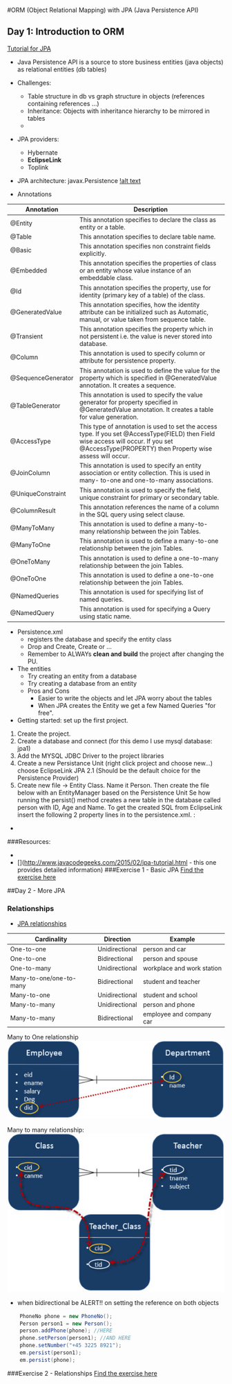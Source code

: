 #ORM (Object Relational Mapping) with JPA (Java Persistence API)
## Day 1: Introduction to ORM
[Tutorial for JPA](http://www.tutorialspoint.com/jpa/jpa_introduction.htm)
- Java Persistence API is a source to store business entities (java objects) as relational entities (db tables) 
- Challenges:  
  - Table structure in db vs graph structure in objects (references containing references ...)
  - Inheritance: Objects with inheritance hierarchy to be mirrored in tables
  - 
- JPA providers: 
  - Hybernate
  - **EclipseLink**
  - Toplink

- JPA architecture: javax.Persistence
  [!alt text](img/persistencePackage.png)
- Annotations  

| Annotation | Description                                                           |
|------------|-----------------------------------------------------------------------|
|@Entity     |	This annotation specifies to declare the class as entity or a table. |
|@Table      |	This annotation specifies to declare table name.|
|@Basic	     |  This annotation specifies non constraint fields explicitly.|
|@Embedded   |	This annotation specifies the properties of class or an entity whose value instance of an embeddable class.|
|@Id	     |  This annotation specifies the property, use for identity (primary key of a table) of the class.|
|@GeneratedValue|	This annotation specifies, how the identity attribute can be initialized such as Automatic, manual, or value taken from sequence table.|
|@Transient  | This annotation specifies the property which in not persistent i.e. the value is never stored into database.|
|@Column     | This annotation is used to specify column or attribute for persistence property.|
|@SequenceGenerator   |	This annotation is used to define the value for the property which is specified in @GeneratedValue annotation. It creates a sequence.|
|@TableGenerator      |	This annotation is used to specify the value generator for property specified in @GeneratedValue annotation. It creates a table for value generation.|
|@AccessType	| This type of annotation is used to set the access type. If you set @AccessType(FIELD) then Field wise access will occur. If you set @AccessType(PROPERTY) then Property wise assess will occur.|
|@JoinColumn	| This annotation is used to specify an entity association or entity collection. This is used in many- to-one and one-to-many associations.|
|@UniqueConstraint    |	This annotation is used to specify the field, unique constraint for primary or secondary table.|
|@ColumnResult	| This annotation references the name of a column in the SQL query using select clause.|
|@ManyToMany	| This annotation is used to define a many-to-many relationship between the join Tables.|
|@ManyToOne	| This annotation is used to define a many-to-one relationship between the join Tables.|
|@OneToMany	| This annotation is used to define a one-to-many relationship between the join Tables.|
|@OneToOne	| This annotation is used to define a one-to-one relationship between the join Tables.|
|@NamedQueries	| This annotation is used for specifying list of named queries.|
|@NamedQuery	| This annotation is used for specifying a Query using static name.|

- Persistence.xml  
  - registers the database and specify the entity class  
  - Drop and Create, Create or ...  
  - Remember to ALWAYs **clean and build** the project after changing the PU.  
- The entities  
  - Try creating an entity from a database  
  - Try creating a database from an entity  
  - Pros and Cons  
    - Easier to write the objects and let JPA worry about the tables  
    - When JPA creates the Entity we get a few Named Queries "for free".  
- Getting started: set up the first project.  
1. Create the project.
2. Create a database and connect (for this demo I use mysql database: jpa1)
3. Add the MYSQL JDBC Driver to the project libraries 
4. Create a new Persistance Unit (right click project and choose new...) choose EclipseLink JPA 2.1 (Should be the default choice for the Persistence Provider) 
5. Create new file -> Entity Class. Name it Person. Then create the file below with an EntityManager based on the Persistence Unit Se how running the persist() method creates a new table in the database called person with ID, Age and Name. To get the created SQL from EclipseLink insert the following 2 property lines in to the persistence.xml. :
  - <property name="eclipselink.logging.level.sql" value="FINE"/><property name="eclipselink.logging.parameters" value="true"/>

###Resources:
 - [](https://hendrosteven.wordpress.com/2008/03/06/simple-jpa-application-with-netbeans/)
 - [](http://www.javacodegeeks.com/2015/02/jpa-tutorial.html - this one provides detailed information)
###Exercise 1 - Basic JPA
[Find the exercise here](exercises/JPA_MappingExercise-1.pdf)



##Day 2 - More JPA
### Relationships
  - [JPA relationships](http://www.tutorialspoint.com/jpa/jpa_entity_relationships.htm)  

| Cardinality | Direction               |  Example |
|-------------|-------------------------|----------|
| One-to-one  | Unidirectional  | person and car |
| One-to-one  | Bidirectional   | person and spouse|
| One-to-many | Unidirectional  | workplace and work station |
| Many-to-one/one-to-many | Bidirectional| student and teacher |
| Many-to-one | Unidirectional  | student and school |
| Many-to-many| Unidirectional  | person and phone |
| Many-to-many| Bidirectional   | employee and company car |

Many to One relationship  
![alt text](img/many_to_one_relation.png)  


Many to many relationship:  
![alt text](img/many_to_many_relation.png)  

- when bidirectional be ALERT!! on setting the reference on both objects  
```java
    PhoneNo phone = new PhoneNo();
    Person person1 = new Person();
    person.addPhone(phone); //HERE
    phone.setPerson(person1); //AND HERE
    phone.setNumber("+45 3225 8921");
    em.persist(person1);
    em.persist(phone);
```

###Exercise 2 - Relationships
[Find the exercise here](exercises/JPA_MappingExercise-2.pdf)

